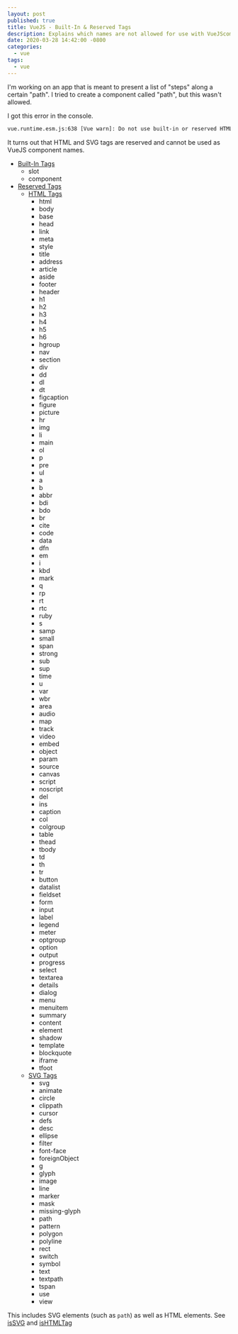 ```yaml
---
layout: post
published: true
title: VueJS - Built-In & Reserved Tags
description: Explains which names are not allowed for use with VueJScomponents
date: 2020-03-28 14:42:00 -0800
categories:
  - vue
tags:
  - vue
---
```


I'm working on an app that is meant to present a list of "steps" along a certain
"path". I tried to create a component called "path", but this wasn't allowed.

I got this error in the console.

```bash
vue.runtime.esm.js:638 [Vue warn]: Do not use built-in or reserved HTML elements as component id: path
```

It turns out that HTML and SVG tags are reserved and cannot be used as VueJS
component names.

- [Built-In Tags](https://github.com/vuejs/vue/blob/a59e05c2f/dist/vue.js#L134)
  - slot
  - component
- [Reserved Tags](https://github.com/vuejs/vue/blob/a59e05c2f/dist/vue.js#L5614,L5616)
  - [HTML Tags](https://github.com/vuejs/vue/blob/a59e05c2f/dist/vue.js#L5589,L5601)
    - html
    - body
    - base
    - head
    - link
    - meta
    - style
    - title
    - address
    - article
    - aside
    - footer
    - header
    - h1
    - h2
    - h3
    - h4
    - h5
    - h6
    - hgroup
    - nav
    - section
    - div
    - dd
    - dl
    - dt
    - figcaption
    - figure
    - picture
    - hr
    - img
    - li
    - main
    - ol
    - p
    - pre
    - ul
    - a
    - b
    - abbr
    - bdi
    - bdo
    - br
    - cite
    - code
    - data
    - dfn
    - em
    - i
    - kbd
    - mark
    - q
    - rp
    - rt
    - rtc
    - ruby
    - s
    - samp
    - small
    - span
    - strong
    - sub
    - sup
    - time
    - u
    - var
    - wbr
    - area
    - audio
    - map
    - track
    - video
    - embed
    - object
    - param
    - source
    - canvas
    - script
    - noscript
    - del
    - ins
    - caption
    - col
    - colgroup
    - table
    - thead
    - tbody
    - td
    - th
    - tr
    - button
    - datalist
    - fieldset
    - form
    - input
    - label
    - legend
    - meter
    - optgroup
    - option
    - output
    - progress
    - select
    - textarea
    - details
    - dialog
    - menu
    - menuitem
    - summary
    - content
    - element
    - shadow
    - template
    - blockquote
    - iframe
    - tfoot
  - [SVG Tags](https://github.com/vuejs/vue/blob/a59e05c2f/dist/vue.js#L5603,L5610)
    - svg
    - animate
    - circle
    - clippath
    - cursor
    - defs
    - desc
    - ellipse
    - filter
    - font-face
    - foreignObject
    - g
    - glyph
    - image
    - line
    - marker
    - mask
    - missing-glyph
    - path
    - pattern
    - polygon
    - polyline
    - rect
    - switch
    - symbol
    - text
    - textpath
    - tspan
    - use
    - view

This includes SVG elements (such as `path`) as well as HTML elements.
See [isSVG](https://github.com/vuejs/vue/blob/dev/dist/vue.js#L5603,L5610) and
[isHTMLTag](https://github.com/vuejs/vue/blob/a59e05c2/dist/vue.js#L5589,L5601)
